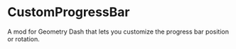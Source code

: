 # CustomProgressBar
A mod for Geometry Dash that lets you customize the progress bar position or rotation.
